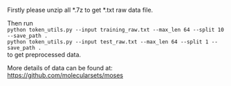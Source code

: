 Firstly please unzip all \*.7z to get \*.txt raw data file.

Then run  
`python token_utils.py --input training_raw.txt --max_len 64 --split 10 --save_path .`  
`python token_utils.py --input test_raw.txt --max_len 64 --split 1 --save_path .`  
to get preprocessed data.

More details of data can be found at: https://github.com/molecularsets/moses

